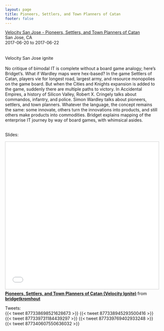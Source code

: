 ```yaml
---
layout: page
title: Pioneers, Settlers, and Town Planners of Catan
footer: false
---
```


<div class="views-field views-field-nothing">        <span class="field-content views-field-field-details"><a href="https://conferences.oreilly.com/velocity/vl-ca/public/schedule/detail/61492">Velocity San Jose - Pioneers, Settlers, and Town Planners of Catan</a><br>San Jose, CA<br><span class="date-display-start">2017-06-20</span> to <span class="date-display-end">2017-06-22</span></span></div>
<br>
<br>
Velocity San Jose ignite
<br>
<br>
No critique of bimodal IT is complete without a board game analogy; here’s Bridget’s. What if Wardley maps were hex-based? In the game Settlers of Catan, players vie for longest road, largest army, and resource monopolies on the game board. But when the Cities and Knights expansion is added to the game, suddenly there are multiple paths to victory. In Accidental Empires, a history of Silicon Valley, Robert X. Cringely talks about commandos, infantry, and police. Simon Wardley talks about pioneers, settlers, and town planners. Whatever the language, the concept remains the same: some innovate, others turn the innovations into products, and still others make products into commodities. Bridget explains mapping of the enterprise IT journey by way of board games, with whimsical asides.
<br>
<br>


Slides:
<br>
<iframe src="//www.slideshare.net/slideshow/embed_code/key/lX9lIiVHjPqBrx" width="595" height="485" frameborder="0" marginwidth="0" marginheight="0" scrolling="no" style="border:1px solid #CCC; border-width:1px; margin-bottom:5px; max-width: 100%;" allowfullscreen> </iframe> <div style="margin-bottom:5px"> <strong> <a href="//www.slideshare.net/bridgetkromhout/pioneers-settlers-and-town-planners-of-catan-velocity-ignite" title="Pioneers, Settlers, and Town Planners of Catan (Velocity Ignite)" target="_blank">Pioneers, Settlers, and Town Planners of Catan (Velocity Ignite)</a> </strong> from <strong><a target="_blank" href="https://www.slideshare.net/bridgetkromhout">bridgetkromhout</a></strong> </div>


Tweets:
<br>
{{< tweet 877338698521628673 >}}
{{< tweet 877338945293500416 >}}
{{< tweet 877339731184439297 >}}
{{< tweet 877339769402933248 >}}
{{< tweet 877340607550636032 >}}
